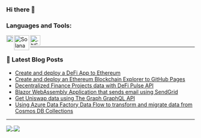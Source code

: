 ### Hi there 👋

### Languages and Tools:
<img align="left" alt="Ethereum" width="18px" src="https://upload.wikimedia.org/wikipedia/commons/thumb/0/05/Ethereum_logo_2014.svg/125px-Ethereum_logo_2014.svg.png" />
<img align="left" alt="Solana" width="40px" src="https://static.coinpaprika.com/coin/sol-solana/logo.png?rev=10608559" />
<img align="left" alt=".NET Core" width="27px" src="https://upload.wikimedia.org/wikipedia/commons/thumb/e/ee/.NET_Core_Logo.svg/1200px-.NET_Core_Logo.svg.png" />
<br />

---

### 📕 Latest Blog Posts
<!-- BLOG-POST-LIST:START -->
- [Create and deploy a DeFi App to Ethereum](https://reitter.medium.com/create-and-deploy-a-defi-app-to-ethereum-a02bb680aa78)
- [Create and deploy an Ethereum Blockchain Explorer to GitHub Pages](https://reitter.medium.com/create-and-deploy-an-ethereum-blockchain-explorer-to-github-pages-30800f5b167b)
- [Decentralized Finance Projects data with DeFi Pulse API](https://reitter.medium.com/get-defi-projects-data-with-defi-pulse-api-81721f8e6dd2)
- [Blazor WebAssembly Application that sends email using SendGrid](https://reitter.medium.com/blazor-webassembly-application-that-sends-email-using-sendgrid-ae38dd8de964)
- [Get Uniswap data using The Graph GraphQL API](https://reitter.medium.com/get-uniswap-data-using-the-graph-79d0c6f7b9f2)
- [Using Azure Data Factory Data Flow to transform and migrate data from Cosmos DB Collections](https://reitter.medium.com/using-azure-data-factory-data-flow-to-transform-and-migrate-data-from-cosmos-db-collections-30dbd858eb6d)

<!--
This is a ✨ _special_ ✨ repository because its `README.md` (this file) appears on your GitHub profile.

Here are some ideas to get you started:

- 🔭 I’m currently working on ...
- 🌱 I’m currently learning ...
- 👯 I’m looking to collaborate on ...
- 🤔 I’m looking for help with ...
- 💬 Ask me about ...
- 📫 How to reach me: ...
- 😄 Pronouns: ...
- ⚡ Fun fact: ...
-->

---

<a href="https://github.com/anuraghazra/github-readme-stats">
  <img align="center" src="https://github-readme-stats.vercel.app/api?username=strykerin" />
</a>
<a href="https://github.com/anuraghazra/github-readme-stats">
  <img align="center" src="https://github-readme-stats.vercel.app/api/top-langs/?username=strykerin&layout=compact" />
</a>


